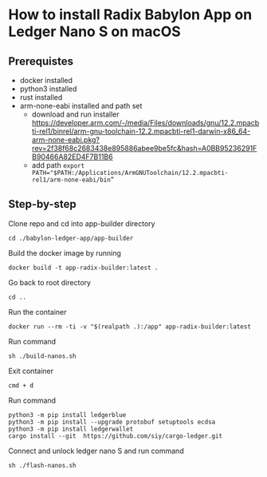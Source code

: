 # How to install Radix Babylon App on Ledger Nano S on macOS

## Prerequistes

- docker installed
- python3 installed
- rust installed
- arm-none-eabi installed and path set
  - download and run installer https://developer.arm.com/-/media/Files/downloads/gnu/12.2.mpacbti-rel1/binrel/arm-gnu-toolchain-12.2.mpacbti-rel1-darwin-x86_64-arm-none-eabi.pkg?rev=2f38f68c2683438e895886abee9be5fc&hash=A0BB95236291FB90466A82ED4F7B11B6
  - add path `export PATH="$PATH:/Applications/ArmGNUToolchain/12.2.mpacbti-rel1/arm-none-eabi/bin”`

## Step-by-step

Clone repo and cd into app-builder directory

```
cd ./babylon-ledger-app/app-builder
```

Build the docker image by running

```
docker build -t app-radix-builder:latest .
```

Go back to root directory

```
cd ..
```

Run the container

```
docker run --rm -ti -v "$(realpath .):/app" app-radix-builder:latest
```

Run command

```
sh ./build-nanos.sh
```

Exit container

```
cmd + d
```

Run command

```
python3 -m pip install ledgerblue
python3 -m pip install --upgrade protobuf setuptools ecdsa
python3 -m pip install ledgerwallet
cargo install --git  https://github.com/siy/cargo-ledger.git
```

Connect and unlock ledger nano S and run command

```
sh ./flash-nanos.sh
```
